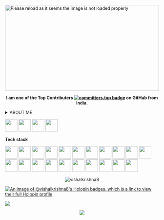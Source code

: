 
<a href="https://github.com/vishalkrishna8" title="portfolio">
<!--   <img src="https://user-images.githubusercontent.com/55291327/138004410-00fc6fef-69ef-4a87-a6f0-e14d640a2f0a.png" alt="Hi there" width="100%"> -->
  
<img src="https://github-cool-covers.vercel.app/api/get-cover?username=vishalkrishna8&text=Hi+I'm+Vishal&fontFamily='Rubik+Maze'&pattern='p3'" alt="Please reload as it seems the image is not loaded properly" height="280px" width="100%">
</a>


**<p align="center">I am one of the Top Contributers [![committers.top badge](https://user-badge.committers.top/india/vishalkrishna8.svg)](https://user-badge.committers.top/india/vishalkrishna8) on GitHub from India. </p>**
 


<!-- <img src="https://user-images.githubusercontent.com/73097560/115834477-dbab4500-a447-11eb-908a-139a6edaec5c.gif"> -->

  
<details>
  
  <summary>   ABOUT ME </summary>
  

<p> Hello, I'am Vishal Krishna an enthusiastic front-end developer speciallizing in creating captivating and user-friendly web experiences.

With 2+ years of experience in the field, have solid foundation in HTML, CSS, JavaScript, TypeScript and ReactJS, I transform imaginative designs into functional websites.

<!-- I thrive on continuous learning, staying updated with the latest technologies and trend. Collaboration is at the core of my process, working closely with desiners and stakeholders to create visually stunning and intutive websites. </p> -->

<p> I am always seeking out new challenges and opportunities to expand my skill set, and I am excited to bring my expertise and passion for software development to any organization. </p> 

<div>
        
        
 <!-- 👥 Let's Connect 👉 -->
[<img src="https://img.shields.io/badge/Portfolio-2CA5E0?style=for-the-badge&logo=portfolio&logoColor=White" height="40">](https://vishal-krishna.vercel.app/)
<a href="https://www.linkedin.com/in/vishalkrishna8/" target="_blank"><img src="https://img.shields.io/badge/-LinkedIn-%230077B5?style=for-the-badge&logo=linkedin&logoColor=white" height="40" target="_blank"></a> 
<a href = "mailto:vishalkrishna108@gmail.com"><img src="https://img.shields.io/badge/Gmail-D14836?style=for-the-badge&logo=gmail&logoColor=white" height="40" target="_blank"></a>
<a href="https://stackoverflow.com/users/21353684/vishal-krishna" target="_blank"><img src="https://img.shields.io/badge/Stack_Overflow-FE7A16?style=for-the-badge&logo=stack-overflow&logoColor=white" height="40" target="_blank"></a> 
<!-- <a href="https://twitter.com/vishalone7"><img src="https://img.shields.io/badge/Twitter-1DA1F2?style=for-the-badge&logo=twitter&logoColor=white" height="40" /></a>
<a href="https://medium.com/@vishalkrishna8"  target="_blank"><img src="https://img.shields.io/badge/-Medium-000000?style=for-the-badge&logo=medium&logoColor=white" height="40" target="_blank"></a>
   
  <a href="https://hashnode.com/@vishalkrishna8/" target="_blank"><img src="https://img.shields.io/badge/Hashnode-%230077B5?style=for-the-badge&logo=hashnode&logoColor=white" height="40" target="_blank"></a> --> </details>
  

[<img src="https://img.shields.io/badge/Portfolio-2CA5E0?style=for-the-badge&logo=portfolio&logoColor=White" height="40">](https://vishal-krishna.vercel.app/)
<a href="https://www.linkedin.com/in/vishalkrishna8/" target="_blank"><img src="https://img.shields.io/badge/-LinkedIn-%230077B5?style=for-the-badge&logo=linkedin&logoColor=white" height="40" target="_blank"></a> 
<a href = "mailto:vishalkrishna108@gmail.com"><img src="https://img.shields.io/badge/Gmail-D14836?style=for-the-badge&logo=gmail&logoColor=white" height="40" target="_blank"></a>
<a href="https://stackoverflow.com/users/21353684/vishal-krishna" target="_blank"><img src="https://img.shields.io/badge/Stack_Overflow-FE7A16?style=for-the-badge&logo=stack-overflow&logoColor=white" height="40" target="_blank"></a> 
<!-- <a href="https://twitter.com/vishalone7"><img src="https://img.shields.io/badge/Twitter-1DA1F2?style=for-the-badge&logo=twitter&logoColor=white" height="40" /></a>
<a href="https://medium.com/@vishalkrishna8"  target="_blank"><img src="https://img.shields.io/badge/-Medium-000000?style=for-the-badge&logo=medium&logoColor=white" height="40" target="_blank"></a>
   
  <a href="https://hashnode.com/@vishalkrishna8/" target="_blank"><img src="https://img.shields.io/badge/Hashnode-%230077B5?style=for-the-badge&logo=hashnode&logoColor=white" height="40" target="_blank"></a> -->


<!-- **<p align="left">  💻 Tech stack 🛠 </p>** -->
**Tech stack** 
<div align="left"> 
<img src="https://img.shields.io/badge/HTML5-E34F26?style=for-the-badge&logo=html5&logoColor=white" height="40" > <img src="https://img.shields.io/badge/CSS3-1572B6?style=for-the-badge&logo=css3&logoColor=white"  height="40" > <img src="https://img.shields.io/badge/JavaScript-323330?style=for-the-badge&logo=javascript&logoColor=F7DF1E" height="40" > <img src="https://img.shields.io/badge/TypeScript-007ACC?style=for-the-badge&logo=typescript&logoColor=white"  height="40" > <!-- <img src="https://img.shields.io/badge/Python-FFD43B?style=for-the-badge&logo=python&logoColor=blue" height="40" > -->
<img src="https://img.shields.io/badge/React-20232A?style=for-the-badge&logo=react&logoColor=61DAFB"  height="40" > <img src="https://img.shields.io/badge/Redux-593D88?style=for-the-badge&logo=redux&logoColor=white" height="40" > <img src="https://img.shields.io/badge/next.js-000000?style=for-the-badge&logo=nextdotjs&logoColor=white" height="40" > <img src="https://img.shields.io/badge/Node.js-339933?style=for-the-badge&logo=nodedotjs&logoColor=white"  height="40" > <img src="https://img.shields.io/badge/Express.js-000000?style=for-the-badge&logo=express&logoColor=white" height="40" > <img src="https://img.shields.io/badge/MongoDB-4EA94B?style=for-the-badge&logo=mongodb&logoColor=white" height="40" > <!-- <img src="https://img.shields.io/badge/Material%20UI-007FFF?style=for-the-badge&logo=mui&logoColor=white" height="40" >  <img src="https://img.shields.io/badge/Sass-CC6699?style=for-the-badge&logo=sass&logoColor=white" height="40" > <img src="https://img.shields.io/badge/Bootstrap-563D7C?style=for-the-badge&logo=bootstrap&logoColor=white"  height="40" > --> <img src="https://img.shields.io/badge/Tailwind_CSS-38B2AC?style=for-the-badge&logo=tailwind-css&logoColor=white" height="40"> <img src="https://img.shields.io/badge/Babel-F9DC3E?style=for-the-badge&logo=babel&logoColor=white" height="40" > <img src="https://img.shields.io/badge/Webpack-8DD6F9?style=for-the-badge&logo=Webpack&logoColor=white" height="40" > <img src="https://img.shields.io/badge/Jest-C21325?style=for-the-badge&logo=jest&logoColor=white" height="40" > <img src="https://img.shields.io/badge/Mocha-8D6748?style=for-the-badge&logo=Mocha&logoColor=white" height="40" >
<img src="https://img.shields.io/badge/GIT-E44C30?style=for-the-badge&logo=git&logoColor=white" height="40" > <img src="https://img.shields.io/badge/Docker-2CA5E0?style=for-the-badge&logo=docker&logoColor=white" height="40">  <img src="https://img.shields.io/badge/Jira-0052CC?style=for-the-badge&logo=Jira&logoColor=white" height="40" > <!-- <img src="https://img.shields.io/badge/Jenkins-D24939?style=for-the-badge&logo=Jenkins&logoColor=white" height="40" >  <img src="https://img.shields.io/badge/Figma-F24E1E?style=for-the-badge&logo=figma&logoColor=white" height="40" > --> <img src="https://img.shields.io/badge/fiverr-1DBF73?style=for-the-badge&logo=fiverr&logoColor=white" height="40" > <img src="https://img.shields.io/badge/UpWork-6FDA44?style=for-the-badge&logo=Upwork&logoColor=white" height="40" > <img src="https://img.shields.io/badge/VSCode-0078D4?style=for-the-badge&logo=visual%20studio%20code&logoColor=white" height="40" > </div> 

<!-- #### 📝 Blog posts:

1. [What’s the point of promises?](https://minal-vaity95.medium.com/whats-the-point-of-promises-a4184e169e01)
2. [GitHub new feature to add README on your Profile](https://minal-vaity95.medium.com/github-new-feature-to-add-readme-on-your-profile-567b0c532ebb)
3. [Git — The most used technology by developers](https://minal-vaity95.medium.com/git-the-most-used-technology-by-developers-b30d7497bf24)
4. [LeetCode Top Interview Questions — Easy Collection (Arrays)](https://minal-vaity95.medium.com/leetcode-top-interview-questions-easy-collection-arrays-9593b00e61c3)
5. [Cool JavaScript Tricks you might not know](https://minal-vaity95.medium.com/cool-javascript-tricks-you-might-not-know-7361c2992d7d)  -->


<div align="center">
  <p><img align="center" src="https://github-readme-streak-stats.herokuapp.com/?user=vishalkrishna8&theme=white" alt="vishalkrishna8" /></p>  
</div> 


[![An image of @vishalkrishna8's Holopin badges, which is a link to view their full Holopin profile](https://holopin.me/vishalkrishna8)](https://holopin.io/@vishalkrishna8)


<!-- [![Poro](https://i0.wp.com/graficus.com/wp-content/uploads/2021/06/Portfolio-header.jpg?fit=2120%2C639&ssl=1)](https://vishalkrishna.vercel.app/) -->

<img src="https://user-images.githubusercontent.com/73097560/115834477-dbab4500-a447-11eb-908a-139a6edaec5c.gif">

<p align="center"> <img src="https://readme-typing-svg.demolab.com/?lines=Thank+you+for+visiting 😊;&font=Fira%20Code&center=true&width=600&height=60&weight=1100&size=35&duration=2000&pause=2000">  </p>
